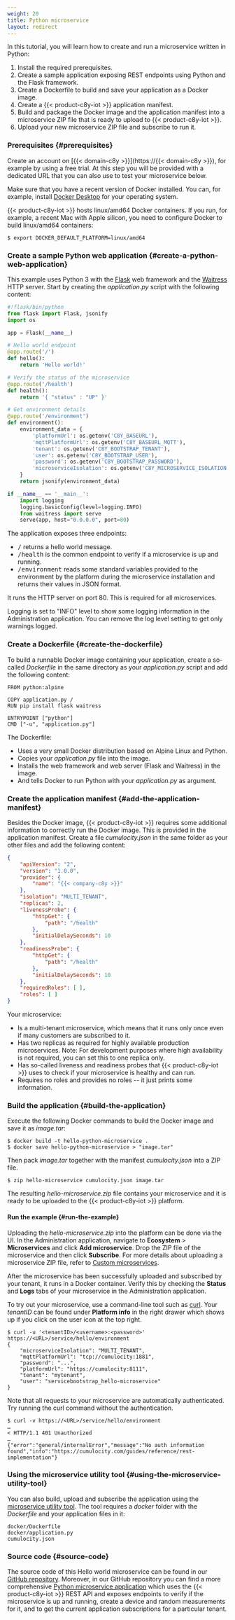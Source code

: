```yaml
---
weight: 20
title: Python microservice
layout: redirect
---
```


In this tutorial, you will learn how to create and run a microservice written in Python:

1. Install the required prerequisites.
2. Create a sample application exposing REST endpoints using Python and the Flask framework.
3. Create a Dockerfile to build and save your application as a Docker image.
4. Create a {{< product-c8y-iot >}} application manifest.
5. Build and package the Docker image and the application manifest into a microservice ZIP file that is ready to upload to {{< product-c8y-iot >}}.
6. Upload your new microservice ZIP file and subscribe to run it.

### Prerequisites {#prerequisites}

Create an account on [{{< domain-c8y >}}](https://{{< domain-c8y >}}), for example by using a free trial. At this step you will be provided with a dedicated URL that you can also use to test your microservice below.

Make sure that you have a recent version of Docker installed. You can, for example, install [Docker Desktop](https://www.docker.com/products/docker-desktop/) for your operating system.

{{< product-c8y-iot >}} hosts linux/amd64 Docker containers. If you run, for example, a recent Mac with Apple silicon, you need to configure Docker to build linux/amd64 containers:

```shell
$ export DOCKER_DEFAULT_PLATFORM=linux/amd64
```

### Create a sample Python web application {#create-a-python-web-application}

This example uses Python 3 with the [Flask](https://flask.palletsprojects.com/) web framework and the [Waitress](https://docs.pylonsproject.org/projects/waitress/en/latest/) HTTP server. Start by creating the _application.py_ script with the following content:

```python
#!flask/bin/python
from flask import Flask, jsonify
import os

app = Flask(__name__)

# Hello world endpoint
@app.route('/')
def hello():
    return 'Hello world!'

# Verify the status of the microservice
@app.route('/health')
def health():
    return '{ "status" : "UP" }'

# Get environment details
@app.route('/environment')
def environment():
    environment_data = {
        'platformUrl': os.getenv('C8Y_BASEURL'),
        'mqttPlatformUrl': os.getenv('C8Y_BASEURL_MQTT'),
        'tenant': os.getenv('C8Y_BOOTSTRAP_TENANT'),
        'user': os.getenv('C8Y_BOOTSTRAP_USER'),
        'password': os.getenv('C8Y_BOOTSTRAP_PASSWORD'),
        'microserviceIsolation': os.getenv('C8Y_MICROSERVICE_ISOLATION')
    }
    return jsonify(environment_data)

if __name__ == '__main__':
    import logging
    logging.basicConfig(level=logging.INFO)
    from waitress import serve
    serve(app, host="0.0.0.0", port=80)
```

The application exposes three endpoints:

- <kbd>/</kbd> returns a hello world message.
- <kbd>/health</kbd> is the common endpoint to verify if a microservice is up and running.
- <kbd>/environment</kbd> reads some standard variables provided to the environment by the platform during the microservice installation and returns their values in JSON format.

It runs the HTTP server on port 80. This is required for all microservices.

Logging is set to "INFO" level to show some logging information in the Administration application. You can remove the log level setting to get only warnings logged.

### Create a Dockerfile {#create-the-dockerfile}

To build a runnable Docker image containing your application, create a so-called _Dockerfile_ in the same directory as your  _application.py_ script and add the following content:

```
FROM python:alpine

COPY application.py /
RUN pip install flask waitress

ENTRYPOINT ["python"]
CMD ["-u", "application.py"]
```

The Dockerfile:

* Uses a very small Docker distribution based on Alpine Linux and Python.
* Copies your _application.py_ file into the image.
* Installs the web framework and web server (Flask and Waitress) in the image.
* And tells Docker to run Python with your _application.py_ as argument.

### Create the application manifest {#add-the-application-manifest}

Besides the Docker image, {{< product-c8y-iot >}} requires some additional information to correctly run the Docker image. This is provided in the application manifest. Create a file _cumulocity.json_ in the same folder as your other files and add the following content:

```json
{
    "apiVersion": "2",
    "version": "1.0.0",
    "provider": {
        "name": "{{< company-c8y >}}"
    },
    "isolation": "MULTI_TENANT",
    "replicas": 2,
    "livenessProbe": {
        "httpGet": {
            "path": "/health"
        },
        "initialDelaySeconds": 10
    },
    "readinessProbe": {
        "httpGet": {
            "path": "/health"
        },
        "initialDelaySeconds": 10
    },
    "requiredRoles": [ ],
    "roles": [ ]
}
```

Your microservice:

* Is a multi-tenant microservice, which means that it runs only once even if many customers are subscribed to it.
* Has two replicas as required for highly available production microservices. Note: For development purposes where high availability is not required, you can set this to one replica only.
* Has so-called liveness and readiness probes that {{< product-c8y-iot >}} uses to check if your microservice is healthy and can run.
* Requires no roles and provides no roles -- it just prints some information.

### Build the application {#build-the-application}

Execute the following Docker commands to build the Docker image and save it as _image.tar_:

```shell
$ docker build -t hello-python-microservice .
$ docker save hello-python-microservice > "image.tar"
```

Then pack _image.tar_ together with the manifest _cumulocity.json_ into a ZIP file.

```shell
$ zip hello-microservice cumulocity.json image.tar
```

The resulting _hello-microservice.zip_ file contains your microservice and it is ready to be uploaded to the {{< product-c8y-iot >}} platform.

#### Run the example {#run-the-example}

Uploading the _hello-microservice.zip_ into the platform can be done via the UI. In the Administration application, navigate to **Ecosystem** > **Microservices** and click **Add microservice**. Drop the ZIP file of the microservice and then click **Subscribe**. For more details about uploading a microservice ZIP file, refer to [Custom microservices](/standard-tenant/ecosystem/#custom-microservices).

After the microservice has been successfully uploaded and subscribed by your tenant, it runs in a Docker container. Verify this by checking the **Status** and **Logs** tabs of your microservice in the Administration application.

To try out your microservice, use a command-line tool such as [curl](https://curl.se/). Your _tenantID_ can be found under **Platform info** in the right drawer which shows up if you click on the user icon <i class="dlt-c8y-icon-supplier text-muted icon-20"></i> at the top right.

```shell
$ curl -u '<tenantID>/<username>:<password>' https://<URL>/service/hello/environment
{
    "microserviceIsolation": "MULTI_TENANT",
    "mqttPlatformUrl": "tcp://cumulocity:1881",
    "password": "...",
    "platformUrl": "https://cumulocity:8111",
    "tenant": "mytenant",
    "user": "servicebootstrap_hello-microservice"
}
```

Note that all requests to your microservice are automatically authenticated. Try running the curl command without the authentication.

```
$ curl -v https://<URL>/service/hello/environment
…
< HTTP/1.1 401 Unauthorized
…
{"error":"general/internalError","message":"No auth information found","info":"https://cumulocity.com/guides/reference/rest-implementation"}
```


### Using the microservice utility tool {#using-the-microservice-utility-tool}

You can also build, upload and subscribe the application using the [microservice utility tool](/microservice-sdk/general-aspects/#microservice-utility-tool). The tool requires a _docker_ folder with the _Dockerfile_ and your application files in it:

```
docker/Dockerfile
docker/application.py
cumulocity.json
```

### Source code {#source-code}

The source code of this Hello world microservice can be found in our [GitHub repository](https://github.com/SoftwareAG/c8y_microservice-python). Moreover, in our GitHub repository you can find a more comprehensive [Python microservice application](https://github.com/SoftwareAG/cumulocity-examples/tree/develop/microservices/sample-python-microservice) which uses the {{< product-c8y-iot >}} REST API and exposes endpoints to verify if the microservice is up and running, create a device and random measurements for it, and to get the current application subscriptions for a particular tenant.
